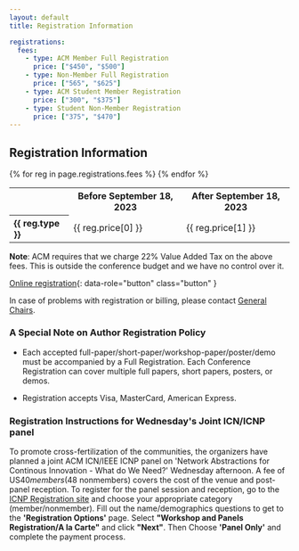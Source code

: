 ```yaml
---
layout: default
title: Registration Information

registrations:
  fees:
    - type: ACM Member Full Registration
      price: ["$450", "$500"]
    - type: Non-Member Full Registration
      price: ["565", "$625"]
    - type: ACM Student Member Registration
      price: ["300", "$375"]
    - type: Student Non-Member Registration
      price: ["375", "$470"]
---
```


## Registration Information

<div class="border ui-corner-all ui-shadow">
  <table class="sponsorlevels">
    <tbody>
      <tr>
        <th style="text-align:left"></th>
        <th>Before September 18, 2023</th>
        <th>After September 18, 2023</th>
      </tr>
      {% for reg in page.registrations.fees %}
      <tr>
        <th style="text-align:left">{{ reg.type }}</th>
        <td> {{ reg.price[0] }} </td>
        <td> {{ reg.price[1] }} </td>
      </tr>
      {% endfor %}
    </tbody>
  </table>
</div>


**Note**: ACM requires that we charge 22% Value Added Tax on the above fees.  This is outside the conference budget and we have no control over it.


[Online registration](https://cvent.me/9DEyK5){: data-role="button" class="button" }

In case of problems with registration or billing, please contact [General Chairs](mailto:icn23-chairs@sigcomm.org).


### A Special Note on Author Registration Policy

- Each accepted full-paper/short-paper/workshop-paper/poster/demo must be accompanied by a Full Registration. Each Conference Registration can cover multiple full papers, short papers, posters, or demos.

- Registration accepts Visa, MasterCard, American Express.


### Registration Instructions for Wednesday's Joint ICN/ICNP panel

To promote cross-fertilization of the communities, the organizers have planned a joint ACM ICN/IEEE ICNP panel on 'Network Abstractions for Continous Innovation - What do We Need?' Wednesday afternoon.
A fee of US$40 members ($48 nonmembers) covers the cost of the venue and post-panel reception.
To register for the panel session and reception, go to the [ICNP Registration site](https://cvent.me/qwQdMy) and choose your appropriate category (member/nonmember).
Fill out the name/demographics questions to get to the **'Registration Options'** page.
Select **"Workshop and Panels Registration/A la Carte"** and click **"Next"**.
Then Choose **'Panel Only'** and complete the payment process.
